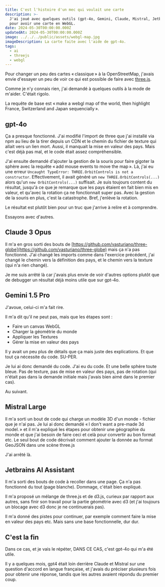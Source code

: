 ```yaml
---
title: C'est l'histoire d'un mec qui voulait une carte
description: >-
  J'ai joué avec quelques outils (gpt-4o, Gemini, Claude, Mistral, Jetbrains AI)
  pour avoir une carte en WebGL.
date: 2024-05-30T00:00:00.000Z
updatedAt: 2024-05-30T00:00:00.000Z
image: ../../../public/assets/webgl-map.jpg
imageDescription: La carte faite avec l'aide de gpt-4o.
tags:
  - ai
  - threejs
  - webgl
---
```


Pour changer un peu des cartes « classique » à la OpenStreetMap, j'avais envie d'essayer un peu de voir ce qui est possible de faire avec [three.js](https://threejs.org/).

Comme je n'y connais rien, j'ai demandé à quelques outils à la mode de m'aider. C'était rigolo.

La requête de base est « make a webgl map of the world, then highlight France, Switzerland and Japan sequencially ».

## gpt-4o

Ça a presque fonctionné. J'ai modifié l'import de three que j'ai installé via npm au lieu de la tirer depuis un CDN et le chemin du fichier de texture qui allait vers un lien mort. Aussi, il manquait la mise en valeur des pays. Mais c'est déjà pas mal, et le code était assez compréhensible.

J'ai ensuite demandé d'ajouter la gestion de la souris pour faire gigoter la sphère avec la requête « add mouse events to move the map ». Là, j'ai eu une erreur `Uncaught TypeError: THREE.OrbitControls is not a constructor`. Effectivement, il avait généré un `new THREE.OrbitControls(...)` alors qu'un `new OrbitControls(...)` suffisait. Je suis toujours content du résultat, jusqu'à ce que je remarque que les pays étaient en fait bien mis en valeur, et qu'avec la rotation ça ne fonctionnait super pas. Avec la gestion de la souris en plus, c'est la catastrophe. Bref, j'enlève la rotation.

Le résultat est plutôt bien pour un truc que j'arrive à relire et à comprendre.

Essayons avec d'autres.

## Claude 3 Opus

Il m'a en gros sorti des bouts de [https://github.com/vasturiano/three-globe](https://github.com/vasturiano/three-globe) mais ça n'a pas fonctionné. J'ai changé les imports comme dans l'exercice précédent, j'ai changé le chemin vers la définition des pays, et le chemin vers la texture (qui n'a rien changé).

Je me suis arrêté là car j'avais plus envie de voir d'autres options plutôt que de debugger un résultat déjà moins utile que sur gpt-4o.

## Gemini 1.5 Pro

J'avoue, celui-ci m'a fait rire.

Il m'a dit qu'il ne peut pas, mais que les étapes sont :

* Faire un canvas WebGL
* Charger la géométrie du monde
* Appliquer les Textures
* Gérer la mise en valeur des pays

Il y avait un peu plus de détails que ça mais juste des explications. Et que tout ça nécessite du code. SU-PER.

Je lui ai donc demandé du code. J'ai eu du code. Et une belle sphère toute bleue. Pas de texture, pas de mise en valeur des pays, pas de rotation (qui n'était pas dans la demande initiale mais j'avais bien aimé dans le premier cas).

Au suivant.

## Mistral Large

Il m'a sorti un bout de code qui charge un modèle 3D d'un monde - fichier que je n'ai pas. Je lui ai donc demandé « I don't want a pre-made 3d model. » et il m'a expliqué les étapes pour obtenir une géographie du monde et que j'ai besoin de faire ceci et celà pour convertir au bon format etc. Le seul bout de code décrivait comment ajouter la donnée au format GeoJSON dans une scène three.js

J'ai arrêté là.

## Jetbrains AI Assistant

Il m'a sorti des bouts de code à recoller dans une page. Ça n'a pas fonctionné du tout (page blanche). Dommage, c'était bien expliqué.

Il m'a proposé un mélange de three.js et de d3.js, curieux par rapport aux autres, sans finir son travail pour la partie géométrie avec d3 (et j'ai toujours un blocage avec d3 donc je ne continuerais pas).

Il m'a donné des pistes pour continuer, par exemple comment faire la mise en valeur des pays etc. Mais sans une base fonctionnelle, dur dur.

## C'est la fin

Dans ce cas, et je vais le répéter, DANS CE CAS, c'est gpt-4o qui m'a été utile.

Il y a quelques mois, gpt4 était loin derrière Claude et Mistral sur une question d'accord en langue française, et j'avais du préciser plusieurs fois pour obtenir une réponse, tandis que les autres avaient répondu du premier coup.
